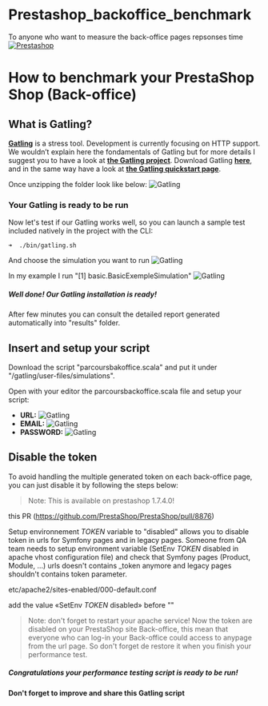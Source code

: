 # Prestashop_backoffice_benchmark
To anyone who want to measure the back-office pages repsonses time
[![Prestashop](https://i.imgur.com/qDqeQ1E.png)](https://www.prestashop.com)

# How to benchmark your PrestaShop Shop (Back-office)
## What is Gatling?
**[Gatling](https://gatling.io/)** is a stress tool. Development is currently focusing on HTTP support. We wouldn’t explain here the fondamentals of Gatling but for more details I suggest you to have a look at **[the Gatling project](https://github.com/gatling/gatling)**.
Download Gatling **[here](https://gatling.io/download/)**, and in the same way have a look at **[the Gatling quickstart page](https://gatling.io/docs/current/quickstart/)**.

Once unzipping the folder look like below:
![Gatling](https://i.imgur.com/CTgIXKr.png)

### Your Gatling is ready to be run
Now let's test if our Gatling works well, so you can launch a sample test included natively in the project with the CLI:

```
➜  ./bin/gatling.sh 
```

And choose the simulation you want to run
![Gatling](https://i.imgur.com/HQ5eCfZ.png)

In my example I run "[1] basic.BasicExempleSimulation"
![Gatling](https://i.imgur.com/usqfk2L.png)

##### Well done! Our Gatling installation is ready!
After few minutes you can consult the detailed report generated automatically into "results" folder.

## Insert and setup your script

Download the script "parcoursbakoffice.scala" and put it under "/gatling/user-files/simulations".

Open with your editor the parcoursbackoffice.scala file and setup your script:
* **URL:**
![Gatling](https://i.imgur.com/1Zd3iVK.png)
* **EMAIL:**
![Gatling](https://i.imgur.com/8buaWku.png)
* **PASSWORD:**
![Gatling](https://i.imgur.com/zRMVSiW.png)


## Disable the token

To avoid handling the multiple generated token on each back-office page, you can just disable it by following the steps below:

>Note:
>This is available on prestashop 1.7.4.0!

this PR (https://github.com/PrestaShop/PrestaShop/pull/8876)


Setup environnement _TOKEN_ variable to "disabled" allows you to disable token in urls for Symfony pages and in legacy pages.
Someone from QA team needs to setup environment variable (SetEnv _TOKEN_ disabled in apache vhost configuration file) and check that Symfony pages (Product, Module, ...) urls doesn't contains _token anymore and legacy pages shouldn't contains token parameter.

etc/apache2/sites-enabled/000-default.conf

add the value  «SetEnv _TOKEN_ disabled» before "</VirtualHost>"

>Note:
>don't forget to restart your apache service!
>Now the token are disabled on your PrestaShop site Back-office, this mean that everyone who can log-in your Back-office could access to anypage from the url page.
>So don't forget de restore it when you finish your performance test.

##### Congratulations your performance testing script is ready to be run!
#### Don't forget to improve and share this Gatling script
   

